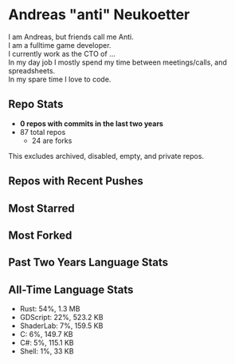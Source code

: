 
# Andreas "anti" Neukoetter

I am Andreas, but friends call me Anti.  
I am a fulltime game developer.  
I currently work as the CTO of ...  
In my day job I mostly spend my time between meetings/calls, and spreadsheets.  
In my spare time I love to code.  

## Repo Stats
- **0 repos with commits in the last two years**
- 87 total repos
  - 24 are forks

This excludes archived, disabled, empty, and private repos.

## Repos with Recent Pushes


## Most Starred


## Most Forked


## Past Two Years Language Stats


## All-Time Language Stats
- Rust: 54%, 1.3 MB
- GDScript: 22%, 523.2 KB
- ShaderLab: 7%, 159.5 KB
- C: 6%, 149.7 KB
- C#: 5%, 115.1 KB
- Shell: 1%, 33 KB

